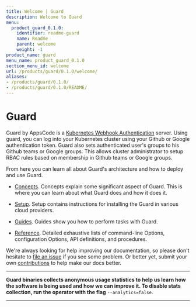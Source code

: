 ```yaml
---
title: Welcome | Guard
description: Welcome to Guard
menu:
  product_guard_0.1.0:
    identifier: readme-guard
    name: Readme
    parent: welcome
    weight: -1
product_name: guard
menu_name: product_guard_0.1.0
section_menu_id: welcome
url: /products/guard/0.1.0/welcome/
aliases:
- /products/guard/0.1.0/
- /products/guard/0.1.0/README/
---
```


# Guard

Guard by AppsCode is a [Kubernetes Webhook Authentication](https://kubernetes.io/docs/admin/authentication/#webhook-token-authentication) server. Using guard, you can log into your Kubernetes cluster using your Github or Google authentication token. Guard also sets authenticated user's groups to his Github teams or Google groups. This allows cluster administrator to setup RBAC rules based on membership in Github teams or Google groups.

From here you can learn all about Guard's architecture and how to deploy and use Guard.

- [Concepts](/products/guard/0.1.0/concepts/). Concepts explain some significant aspect of Guard. This is where you can learn about what Guard does and how it does it.

- [Setup](/products/guard/0.1.0/setup/). Setup contains instructions for installing
  the Guard in various cloud providers.

- [Guides](/products/guard/0.1.0/guides/). Guides show you how to perform tasks with Guard.

- [Reference](/products/guard/0.1.0/reference/). Detailed exhaustive lists of
command-line Options, configuration Options, API definitions, and procedures.

We're always looking for help improving our documentation, so please don't hesitate to [file an issue](https://github.com/appscode/guard/issues/new) if you see some problem. Or better yet, submit your own [contributions](/products/guard/0.1.0/CONTRIBUTING) to help
make our docs better.

---

**Guard binaries collects anonymous usage statistics to help us learn how the software is being used and how we can improve it. To disable stats collection, run the operator with the flag** `--analytics=false`.

---
